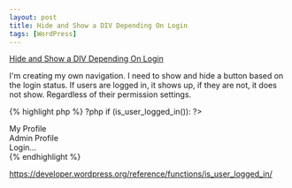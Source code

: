 ```yaml
---
layout: post
title: Hide and Show a DIV Depending On Login
tags: [WordPress]
---
```

<a href="http://stackoverflow.com/questions/27640100/hide-and-show-a-div-depending-on-login" target="_blank">Hide and Show a DIV Depending On Login</a>

I'm creating my own navigation. I need to show and hide a button based on the login status. If users are logged in, it shows up, if they are not, it does not show. Regardless of their permission settings.

{% highlight php %}
?php if (is_user_logged_in()): ?>
<div id="user">
      My Profile
</div>
<?php elseif (is_admin()): ?>
<div id="admin">
      Admin Profile
</div>
<?php else: ?>
<div id="login">
      Login...
</div>
<?php endif; ?>
{% endhighlight %}

https://developer.wordpress.org/reference/functions/is_user_logged_in/